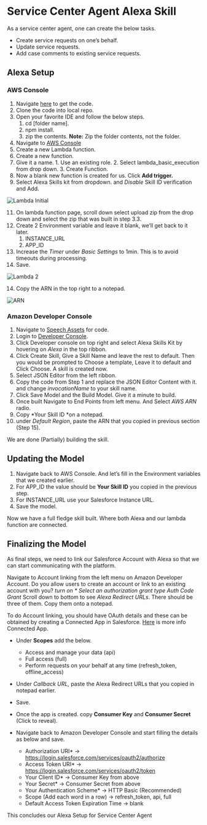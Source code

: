 
# Service Center Agent Alexa Skill

As a service center agent, one can create the below tasks.  

-   Create service requests on one’s behalf.
-   Update service requests.
-   Add case comments to existing service requests.

## Alexa Setup

### AWS Console

1.  Navigate [here](https://github.com/sunnykeerthi/Service-center-agent) to get the code.
2.  Clone the code into local repo.
3.  Open your favorite IDE and follow the below steps.
	1.  cd [folder name].
	2.  npm install.
	3.  zip the contents. **Note:** Zip the folder contents, not the folder.
4.  Navigate to [AWS Console](https://console.aws.amazon.com/console/home)
5.  Create a new Lambda function.
6.  Create a new function.
7.  Give it a name.
		1.  Use an existing role.
		2.  Select lambda_basic_execution from drop down.
		3.  Create Function.
8.  Now a blank new function is created for us. Click **Add trigger.**
9.  Select Alexa Skills kit from dropdown. and _Disable_ Skill ID verification and Add.

 ![Lambda Initial](https://s5.gifyu.com/images/LambdaInitialSetup.gif)

11. On lambda function page, scroll down select upload zip from the drop down and select the zip that was built in step 3.3.
12.  Create 2 Environment variable and leave it blank, we’ll get back to it later.
		1.  INSTANCE_URL
		2.  APP_ID
13.  Increase the _Timer_ under _Basic Settings_ to 1min. This is to avoid timeouts during processing.
14.  Save.

![Lambda 2](https://s5.gifyu.com/images/Lambda_2.gif)

14.  Copy the ARN in the top right to a notepad.
	
![ARN](https://i.ibb.co/wS5VfpQ/Screen-Shot-2020-01-31-at-2-56-10-PM.png)


### Amazon Developer Console

1. Navigate to [Speech Assets](https://github.com/sunnykeerthi/Service-center-agent/blob/master/SpeechAssets/speechAssets.json) for code.
2. Login to [Developer Console](https://developer.amazon.com/).
3. Click Developer console on top right and select Alexa Skills Kit by hovering on *Alexa* in the top ribbon.
4. Click Create Skill, Give a Skill Name and leave the rest to default. Then you would be prompted to Choose a template, Leave it to default and Click Choose. A skill is created now.
5. Select JSON Editor from the left ribbon. 
6. Copy the code from Step 1 and replace the JSON Editor Content with it. and change *invocationName* to your skill name.
7. Click Save Model and the Build Model. Give it a minute to build.
8. Once built Navigate to End Points from left menu. And Select *AWS ARN* radio.
9. Copy *Your Skill ID *on a notepad.
10. under *Default Region*, paste the ARN that you copied in previous section (Step 15).

We are done (Partially) building the skill.

## Updating the Model

1. Navigate back to AWS Console. And let’s fill in the Environment variables that we created earlier.
2. For APP_ID the value should be **Your Skill ID** you copied in the previous step.
3. For INSTANCE_URL use your Salesforce Instance URL.
4. Save the model.

Now we have a full fledge skill built. Where both Alexa and our lambda function are connected.

## Finalizing the Model

As final steps, we need to link our Salesforce Account with Alexa so that we can start communicating with the platform.

Navigate to Account linking from the left menu on Amazon Developer Account. 
Do you allow users to create an account or link to an existing account with you? *turn on *
Select an authorization grant type*  *Auth Code Grant*
Scroll down to bottom to see *Alexa Redirect URLs*. There should be three of them. Copy them onto a notepad.


To do Account linking, you should have OAuth details and these can be obtained by creating a Connected App in Salesforce. [Here](https://developer.salesforce.com/docs/atlas.en-us.api_rest.meta/api_rest/intro_defining_remote_access_applications.htm) is more info Connected App.

 * Under **Scopes** add the below.

    * Access and manage your data (api)
    * Full access (full)
    * Perform requests on your behalf at any time (refresh_token, offline_access)

 * Under *Callback URL,* paste the Alexa Redirect URLs that you copied in notepad earlier.
 * Save.
 * Once the app is created. copy **Consumer Key** and **Consumer Secret** (Click to reveal).
 * Navigate back to Amazon Developer Console and start filling the details as below and save.

	 * Authorization URI* -> https://login.salesforce.com/services/oauth2/authorize	 
	 * Access Token URI* ->	https://login.salesforce.com/services/oauth2/token	 
	 * Your Client ID* ->	Consumer Key from above
	 * Your Secret* ->	Consumer Secret from above
	 * Your Authentication Scheme* ->  HTTP Basic (Recommended)	
	 * Scope (Add each word in a row) ->	refresh_token, api, full 
	 * Default Access Token Expiration Time  ->	blank

This concludes our Alexa Setup for Service Center Agent
